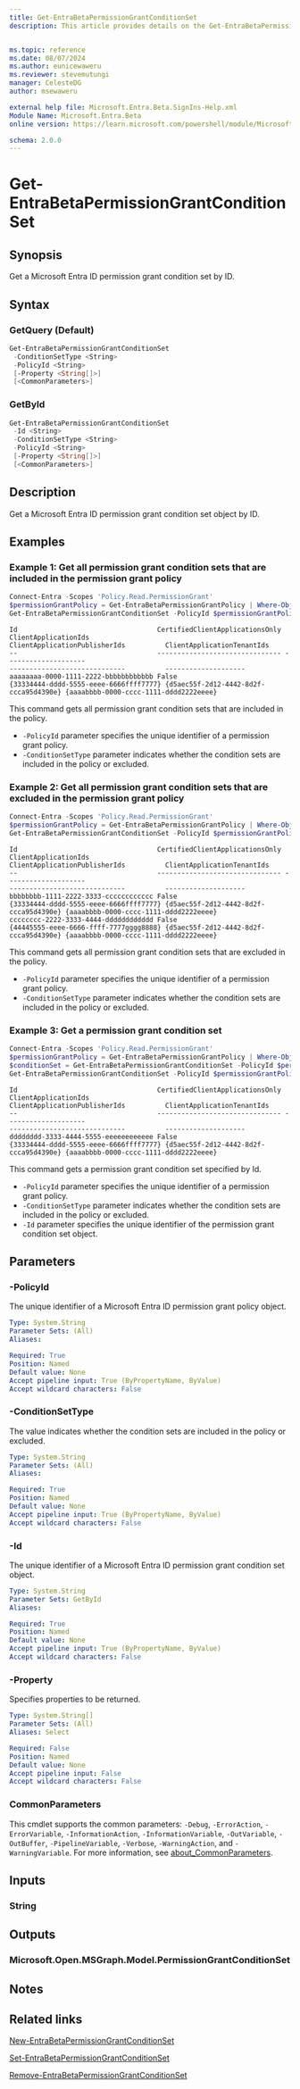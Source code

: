 ```yaml
---
title: Get-EntraBetaPermissionGrantConditionSet
description: This article provides details on the Get-EntraBetaPermissionGrantConditionSet command.


ms.topic: reference
ms.date: 08/07/2024
ms.author: eunicewaweru
ms.reviewer: stevemutungi
manager: CelesteDG
author: msewaweru

external help file: Microsoft.Entra.Beta.SignIns-Help.xml
Module Name: Microsoft.Entra.Beta
online version: https://learn.microsoft.com/powershell/module/Microsoft.Entra.Beta/Get-EntraBetaPermissionGrantConditionSet

schema: 2.0.0
---
```


# Get-EntraBetaPermissionGrantConditionSet

## Synopsis

Get a Microsoft Entra ID permission grant condition set by ID.

## Syntax

### GetQuery (Default)

```powershell
Get-EntraBetaPermissionGrantConditionSet
 -ConditionSetType <String>
 -PolicyId <String>
 [-Property <String[]>]
 [<CommonParameters>]
```

### GetById

```powershell
Get-EntraBetaPermissionGrantConditionSet
 -Id <String>
 -ConditionSetType <String>
 -PolicyId <String>
 [-Property <String[]>]
 [<CommonParameters>]
```

## Description

Get a Microsoft Entra ID permission grant condition set object by ID.

## Examples

### Example 1: Get all permission grant condition sets that are included in the permission grant policy

```powershell
Connect-Entra -Scopes 'Policy.Read.PermissionGrant'
$permissionGrantPolicy = Get-EntraBetaPermissionGrantPolicy | Where-Object {$_.Id -eq 'my-custom-consent-policy'}
Get-EntraBetaPermissionGrantConditionSet -PolicyId $permissionGrantPolicy.Id -ConditionSetType 'includes'
```

```Output
Id                                   CertifiedClientApplicationsOnly ClientApplicationIds                                                         ClientApplicationPublisherIds          ClientApplicationTenantIds
--                                   ------------------------------- --------------------                                                         -----------------------------          --------------------
aaaaaaaa-0000-1111-2222-bbbbbbbbbbbb False                           {33334444-dddd-5555-eeee-6666ffff7777} {d5aec55f-2d12-4442-8d2f-ccca95d4390e} {aaaabbbb-0000-cccc-1111-dddd2222eeee}
```

This command gets all permission grant condition sets that are included in the policy.

- `-PolicyId` parameter specifies the unique identifier of a permission grant policy.
- `-ConditionSetType` parameter indicates whether the condition sets are included in the policy or excluded.

### Example 2: Get all permission grant condition sets that are excluded in the permission grant policy

```powershell
Connect-Entra -Scopes 'Policy.Read.PermissionGrant'
$permissionGrantPolicy = Get-EntraBetaPermissionGrantPolicy | Where-Object {$_.Id -eq 'my-custom-consent-policy'}
Get-EntraBetaPermissionGrantConditionSet -PolicyId $permissionGrantPolicy.Id -ConditionSetType 'excludes'
```

```Output
Id                                   CertifiedClientApplicationsOnly ClientApplicationIds                                                         ClientApplicationPublisherIds          ClientApplicationTenantIds
--                                   ------------------------------- --------------------                                                         -----------------------------          --------------------
bbbbbbbb-1111-2222-3333-cccccccccccc False                           {33334444-dddd-5555-eeee-6666ffff7777} {d5aec55f-2d12-4442-8d2f-ccca95d4390e} {aaaabbbb-0000-cccc-1111-dddd2222eeee}
cccccccc-2222-3333-4444-dddddddddddd False                           {44445555-eeee-6666-ffff-7777gggg8888} {d5aec55f-2d12-4442-8d2f-ccca95d4390e} {aaaabbbb-0000-cccc-1111-dddd2222eeee}
```

This command gets all permission grant condition sets that are excluded in the policy.

- `-PolicyId` parameter specifies the unique identifier of a permission grant policy.
- `-ConditionSetType` parameter indicates whether the condition sets are included in the policy or excluded.

### Example 3: Get a permission grant condition set

```powershell
Connect-Entra -Scopes 'Policy.Read.PermissionGrant'
$permissionGrantPolicy = Get-EntraBetaPermissionGrantPolicy | Where-Object {$_.Id -eq 'my-custom-consent-policy'}
$conditionSet = Get-EntraBetaPermissionGrantConditionSet -PolicyId $permissionGrantPolicy.Id -ConditionSetType 'includes' | Where-Object {$_.PermissionType -eq 'delegated'}
Get-EntraBetaPermissionGrantConditionSet -PolicyId $permissionGrantPolicy.Id -ConditionSetType 'includes' -Id $conditionSet.Id
```

```Output
Id                                   CertifiedClientApplicationsOnly ClientApplicationIds                                                         ClientApplicationPublisherIds          ClientApplicationTenantIds
--                                   ------------------------------- --------------------                                                         -----------------------------          --------------------
dddddddd-3333-4444-5555-eeeeeeeeeeee False                           {33334444-dddd-5555-eeee-6666ffff7777} {d5aec55f-2d12-4442-8d2f-ccca95d4390e} {aaaabbbb-0000-cccc-1111-dddd2222eeee}
```

This command gets a permission grant condition set specified by Id.

- `-PolicyId` parameter specifies the unique identifier of a permission grant policy.
- `-ConditionSetType` parameter indicates whether the condition sets are included in the policy or excluded.
- `-Id` parameter specifies the unique identifier of the permission grant condition set object.

## Parameters

### -PolicyId

The unique identifier of a Microsoft Entra ID permission grant policy object.

```yaml
Type: System.String
Parameter Sets: (All)
Aliases:

Required: True
Position: Named
Default value: None
Accept pipeline input: True (ByPropertyName, ByValue)
Accept wildcard characters: False
```

### -ConditionSetType

The value indicates whether the condition sets are included in the policy or excluded.

```yaml
Type: System.String
Parameter Sets: (All)
Aliases:

Required: True
Position: Named
Default value: None
Accept pipeline input: True (ByPropertyName, ByValue)
Accept wildcard characters: False
```

### -Id

The unique identifier of a Microsoft Entra ID permission grant condition set object.

```yaml
Type: System.String
Parameter Sets: GetById
Aliases:

Required: True
Position: Named
Default value: None
Accept pipeline input: True (ByPropertyName, ByValue)
Accept wildcard characters: False
```

### -Property

Specifies properties to be returned.

```yaml
Type: System.String[]
Parameter Sets: (All)
Aliases: Select

Required: False
Position: Named
Default value: None
Accept pipeline input: False
Accept wildcard characters: False
```

### CommonParameters

This cmdlet supports the common parameters: `-Debug`, `-ErrorAction`, `-ErrorVariable`, `-InformationAction`, `-InformationVariable`, `-OutVariable`, `-OutBuffer`, `-PipelineVariable`, `-Verbose`, `-WarningAction`, and `-WarningVariable`. For more information, see [about_CommonParameters](https://go.microsoft.com/fwlink/?LinkID=113216).

## Inputs

### String

## Outputs

### Microsoft.Open.MSGraph.Model.PermissionGrantConditionSet

## Notes

## Related links

[New-EntraBetaPermissionGrantConditionSet](New-EntraBetaPermissionGrantConditionSet.md)

[Set-EntraBetaPermissionGrantConditionSet](Set-EntraBetaPermissionGrantConditionSet.md)

[Remove-EntraBetaPermissionGrantConditionSet](Remove-EntraBetaPermissionGrantConditionSet.md)
